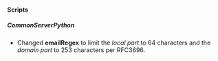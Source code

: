 #### Scripts

##### CommonServerPython
- Changed **emailRegex** to limit the *local part* to 64 characters and the *domain part* to 253 characters per RFC3696.
